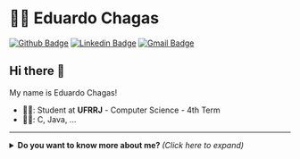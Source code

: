 # :man_technologist: Eduardo Chagas

[![Github Badge](https://img.shields.io/badge/-Github-000?style=flat-square&logo=Github&logoColor=white&link=https://github.com/educhagas00)](https://github.com/educhagas00)
[![Linkedin Badge](https://img.shields.io/badge/-LinkedIn-blue?style=flat-square&logo=Linkedin&logoColor=white&link=https://www.linkedin.com/in/eduardo-chagas-802567267)](https://www.linkedin.com/in/eduardo-chagas-802567267)
[![Gmail Badge](https://img.shields.io/badge/Gmail-D14836?style=flat-square&logo=gmail&logoColor=white)](mailto:dev.educhagas00@gmail.com)

## Hi there 👋

My name is Eduardo Chagas!

- 👨‍🎓: Student at **UFRRJ** - Computer Science - 4th Term
- :man_technologist:: C, Java,  ...


---

<details>
  <summary> <b> Do you want to know more about me? </b> <i> (Click here to expand) </i> </summary>
  <br>

<img align="center" width="40%" src="https://github-readme-stats.vercel.app/api/top-langs?username=educhagas00&show_icons=true&theme=highcontrast&locale=en&layout=compact" alt="educhagas00" />
 <img align="center" width="15%" alt="Coding" src="https://media3.giphy.com/media/auicRikMll9pC/giphy.gif?cid=ecf05e47ajw83j3qe66a35dfuftq40qx5aozxx4rc1bfm98k&ep=v1_gifs_related&rid=giphy.gif&ct=s">
</details>
